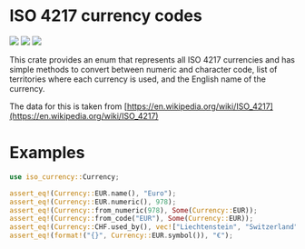 # ISO 4217 currency codes

[![](https://docs.rs/iso_currency/badge.svg)](https://docs.rs/iso_currency)
![](https://github.com/zbrox/iso_currency/workflows/Build/badge.svg)
![](https://img.shields.io/crates/v/iso_currency.svg)

This crate provides an enum that represents all ISO 4217 currencies and 
has simple methods to convert between numeric and character code, list of 
territories where each currency is used, and the English name of the currency.

The data for this is taken from 
[https://en.wikipedia.org/wiki/ISO_4217](https://en.wikipedia.org/wiki/ISO_4217)

# Examples

```rust
use iso_currency::Currency;

assert_eq!(Currency::EUR.name(), "Euro");
assert_eq!(Currency::EUR.numeric(), 978);
assert_eq!(Currency::from_numeric(978), Some(Currency::EUR));
assert_eq!(Currency::from_code("EUR"), Some(Currency::EUR));
assert_eq!(Currency::CHF.used_by(), vec!["Liechtenstein", "Switzerland"]);
assert_eq!(format!("{}", Currency::EUR.symbol()), "€");
```
